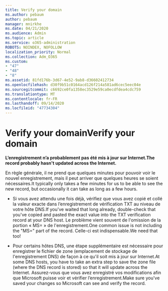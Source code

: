 ```yaml
---
title: Verify your domain
ms.author: pebaum
author: pebaum
manager: mnirkhe
ms.date: 04/21/2020
ms.audience: Admin
ms.topic: article
ms.service: o365-administration
ROBOTS: NOINDEX, NOFOLLOW
localization_priority: Normal
ms.collection: Adm_O365
ms.custom:
- "47"
- "48"
- "8"
ms.assetid: 81fd176b-3d67-4e52-9ab8-d36602412734
ms.openlocfilehash: d30f9b51c0164acd126f214a581ad6cec5eec04e
ms.sourcegitcommit: c6692ce0fa1358ec3529e59ca0ecdfdea4cdc759
ms.translationtype: MT
ms.contentlocale: fr-FR
ms.lasthandoff: 09/14/2020
ms.locfileid: "47734304"
---
```

# <a name="verify-your-domain"></a><span data-ttu-id="2f315-102">Verify your domain</span><span class="sxs-lookup"><span data-stu-id="2f315-102">Verify your domain</span></span>

 <span data-ttu-id="2f315-103">**L’enregistrement n’a probablement pas été mis à jour sur Internet.**</span><span class="sxs-lookup"><span data-stu-id="2f315-103">**The record probably hasn't updated across the Internet.**</span></span>
  
<span data-ttu-id="2f315-104">En règle générale, il ne prend que quelques minutes pour pouvoir voir le nouvel enregistrement, mais il peut arriver que quelques heures se soient nécessaires.</span><span class="sxs-lookup"><span data-stu-id="2f315-104">It typically only takes a few minutes for us to be able to see the new record, but occasionally it can take as long as a few hours.</span></span> 
  
- <span data-ttu-id="2f315-105">Si vous avez attendu une fois déjà, vérifiez que vous avez copié et collé la valeur exacte dans l’enregistrement de vérification TXT au niveau de votre hôte DNS.</span><span class="sxs-lookup"><span data-stu-id="2f315-105">If you've waited that long already, double-check that you've copied and pasted the exact value into the TXT verification record at your DNS host.</span></span> <span data-ttu-id="2f315-106">Le problème vient souvent de l'omission de la portion « MS= » de l'enregistrement.</span><span class="sxs-lookup"><span data-stu-id="2f315-106">One common issue is not including the "MS=" part of the record.</span></span> <span data-ttu-id="2f315-107">Celle-ci est indispensable.</span><span class="sxs-lookup"><span data-stu-id="2f315-107">We need that too!</span></span>

- <span data-ttu-id="2f315-108">Pour certains hôtes DNS, une étape supplémentaire est nécessaire pour enregistrer le fichier de zone (emplacement de stockage de l'enregistrement DNS) de façon à ce qu'il soit mis à jour sur Internet.</span><span class="sxs-lookup"><span data-stu-id="2f315-108">At some DNS hosts, you have to take an extra step to save the zone file (where the DNS record is stored) so that it will update across the Internet.</span></span> <span data-ttu-id="2f315-109">Assurez-vous que vous avez enregistré vos modifications afin que Microsoft puisse voir et vérifier l’enregistrement.</span><span class="sxs-lookup"><span data-stu-id="2f315-109">Make sure you've saved your changes so Microsoft can see and verify the record.</span></span>
